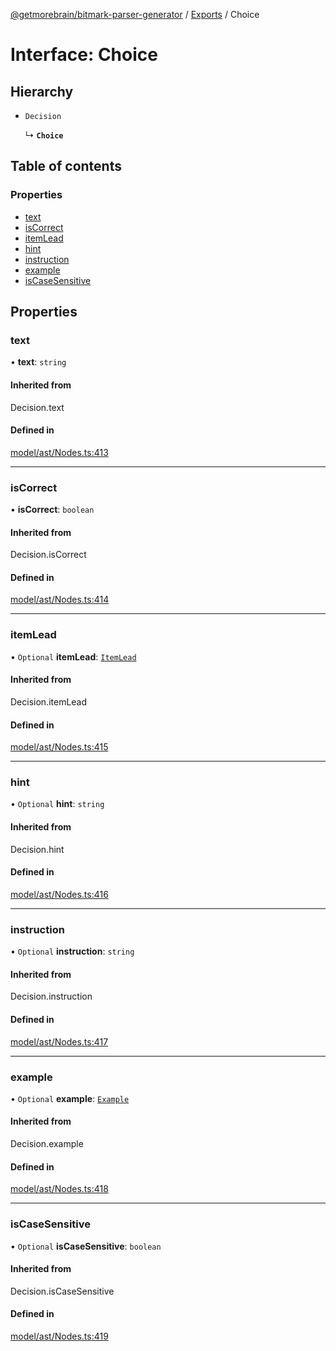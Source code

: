 [@getmorebrain/bitmark-parser-generator](../API.md) / [Exports](../modules.md) / Choice

# Interface: Choice

## Hierarchy

- `Decision`

  ↳ **`Choice`**

## Table of contents

### Properties

- [text](Choice.md#text)
- [isCorrect](Choice.md#isCorrect)
- [itemLead](Choice.md#itemLead)
- [hint](Choice.md#hint)
- [instruction](Choice.md#instruction)
- [example](Choice.md#example)
- [isCaseSensitive](Choice.md#isCaseSensitive)

## Properties

### text

• **text**: `string`

#### Inherited from

Decision.text

#### Defined in

[model/ast/Nodes.ts:413](https://github.com/getMoreBrain/bitmark-parser-generator/blob/b82d7bf/src/model/ast/Nodes.ts#L413)

___

### isCorrect

• **isCorrect**: `boolean`

#### Inherited from

Decision.isCorrect

#### Defined in

[model/ast/Nodes.ts:414](https://github.com/getMoreBrain/bitmark-parser-generator/blob/b82d7bf/src/model/ast/Nodes.ts#L414)

___

### itemLead

• `Optional` **itemLead**: [`ItemLead`](ItemLead.md)

#### Inherited from

Decision.itemLead

#### Defined in

[model/ast/Nodes.ts:415](https://github.com/getMoreBrain/bitmark-parser-generator/blob/b82d7bf/src/model/ast/Nodes.ts#L415)

___

### hint

• `Optional` **hint**: `string`

#### Inherited from

Decision.hint

#### Defined in

[model/ast/Nodes.ts:416](https://github.com/getMoreBrain/bitmark-parser-generator/blob/b82d7bf/src/model/ast/Nodes.ts#L416)

___

### instruction

• `Optional` **instruction**: `string`

#### Inherited from

Decision.instruction

#### Defined in

[model/ast/Nodes.ts:417](https://github.com/getMoreBrain/bitmark-parser-generator/blob/b82d7bf/src/model/ast/Nodes.ts#L417)

___

### example

• `Optional` **example**: [`Example`](../modules.md#Example)

#### Inherited from

Decision.example

#### Defined in

[model/ast/Nodes.ts:418](https://github.com/getMoreBrain/bitmark-parser-generator/blob/b82d7bf/src/model/ast/Nodes.ts#L418)

___

### isCaseSensitive

• `Optional` **isCaseSensitive**: `boolean`

#### Inherited from

Decision.isCaseSensitive

#### Defined in

[model/ast/Nodes.ts:419](https://github.com/getMoreBrain/bitmark-parser-generator/blob/b82d7bf/src/model/ast/Nodes.ts#L419)
